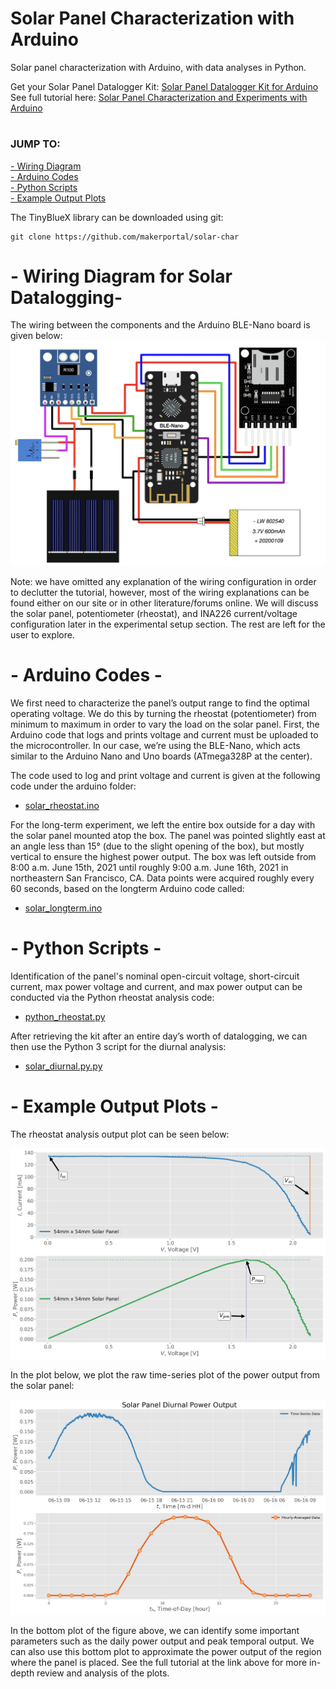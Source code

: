 # Solar Panel Characterization with Arduino
Solar panel characterization with Arduino, with data analyses in Python.

Get your Solar Panel Datalogger Kit: [Solar Panel Datalogger Kit for Arduino](https://makersportal.com/shop/solar-panel-datalogger-kit-for-arduino) <br>
See full tutorial here: [Solar Panel Characterization and Experiments with Arduino](https://makersportal.com/blog/solar-panel-characterization-and-experiments-with-arduino) <br>

# 
### JUMP TO:
<a href="#wiring">- Wiring Diagram</a><br>
<a href="#arduino">- Arduino Codes</a><br>
<a href="#python">- Python Scripts</a><br>
<a href="#results">- Example Output Plots</a><br>

The TinyBlueX library can be downloaded using git:

    git clone https://github.com/makerportal/solar-char

<a id="wiring"></a>
# - Wiring Diagram for Solar Datalogging-

The wiring between the components and the Arduino BLE-Nano board is given below:
![Solar Char Wiring](/images/experiment_setup_wiring_github.jpg)

Note: we have omitted any explanation of the wiring configuration in order to declutter the tutorial, however, most of the wiring explanations can be found either on our site or in other literature/forums online. We will discuss the solar panel, potentiometer (rheostat), and INA226 current/voltage configuration later in the experimental setup section. The rest are left for the user to explore.

<a id="arduino"></a>
# - Arduino Codes -

We first need to characterize the panel’s output range to find the optimal operating voltage. We do this by turning the rheostat (potentiometer) from minimum to maximum in order to vary the load on the solar panel. First, the Arduino code that logs and prints voltage and current must be uploaded to the microcontroller. In our case, we’re using the BLE-Nano, which acts similar to the Arduino Nano and Uno boards (ATmega328P at the center). 

The code used to log and print voltage and current is given at the following code under the arduino folder:

- [solar_rheostat.ino](/arduino/solar_rheostat.ino)

For the long-term experiment, we left the entire box outside for a day with the solar panel mounted atop the box. The panel was pointed slightly east at an angle less than 15° (due to the slight opening of the box), but mostly vertical to ensure the highest power output. The box was left outside from 8:00 a.m. June 15th, 2021 until roughly 9:00 a.m. June 16th, 2021 in northeastern San Francisco, CA. Data points were acquired roughly every 60 seconds, based on the longterm Arduino code called:

- [solar_longterm.ino](/arduino/solar_longterm.ino)
    
<a id="python"></a>
# - Python Scripts -

Identification of the panel's nominal open-circuit voltage, short-circuit current, max power voltage and current, and max power output can be conducted via the Python rheostat analysis code:

- [python_rheostat.py](/python/python_rheostat.py)

After retrieving the kit after an entire day’s worth of datalogging, we can then use the Python 3 script for the diurnal analysis:

- [solar_diurnal.py.py](/python/solar_diurnal.py.py)

<a id="results"></a>
# - Example Output Plots -

The rheostat analysis output plot can be seen below: 

![Solar Panel Char Output](images/solar_panel_char_output.png)

In the plot below, we plot the raw time-series plot of the power output from the solar panel:

![Solar Panel Diurnal Plot](images/solar_output_diurnal_profile_github.png)

In the bottom plot of the figure above, we can identify some important parameters such as the daily power output and peak temporal output. We can also use this bottom plot to approximate the power output of the region where the panel is placed. See the full tutorial at the link above for more in-depth review and analysis of the plots.

